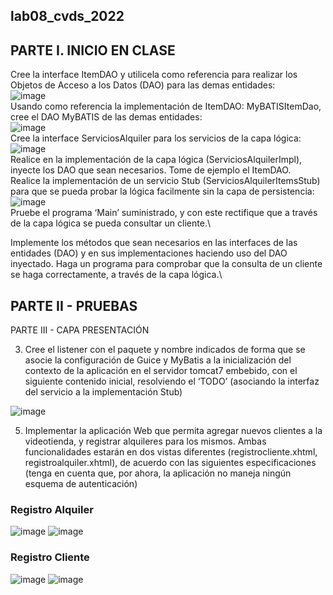 ## lab08_cvds_2022
## PARTE I. INICIO EN CLASE
Cree la interface ItemDAO y utilicela como referencia para realizar los Objetos de Acceso a los Datos (DAO) para las demas entidades:\
![image](https://user-images.githubusercontent.com/98216838/160669244-d0732236-9a23-4a84-8d0b-11e3e9fc2973.png)\
Usando como referencia la implementación de ItemDAO: MyBATISItemDao, cree el DAO MyBATIS de las demas entidades:\
![image](https://user-images.githubusercontent.com/98216838/160671573-0fc12885-161e-4be9-af7a-cd17309826b0.png)\
Cree la interface ServiciosAlquiler para los servicios de la capa lógica:\
![image](https://user-images.githubusercontent.com/98216838/160672132-832cd925-8d1e-4d45-a0c6-435b2e7ada1c.png)\
Realice en la implementación de la capa lógica (ServiciosAlquilerImpl), inyecte los DAO que sean necesarios. Tome de ejemplo el ItemDAO.\
Realice la implementación de un servicio Stub (ServiciosAlquilerItemsStub) para que se pueda probar la lógica facilmente sin la capa de persistencia:\
![image](https://user-images.githubusercontent.com/98216838/160673201-1c69c788-4fa5-4bbc-9164-0326de51137c.png)\
Pruebe el programa ‘Main’ suministrado, y con este rectifique que a través de la capa lógica se pueda consultar un cliente.\

Implemente los métodos que sean necesarios en las interfaces de las entidades (DAO) y en sus implementaciones haciendo uso del DAO inyectado. Haga un programa para comprobar que la consulta de un cliente se haga correctamente, a través de la capa lógica.\

## PARTE II - PRUEBAS

PARTE III - CAPA PRESENTACIÓN

3. Cree el listener con el paquete y nombre indicados de forma que se asocie la configuración de Guice y MyBatis a la inicialización del contexto de la aplicación en el servidor tomcat7 embebido, con el siguiente contenido inicial, resolviendo el ‘TODO’ (asociando la interfaz del servicio a la implementación Stub)

  ![image](https://user-images.githubusercontent.com/78982514/161620858-065c9019-47d6-41fd-bec9-1b3f68206147.png)
  
5. Implementar la aplicación Web que permita agregar nuevos clientes a la videotienda, y registrar alquileres para los mismos. Ambas funcionalidades estarán en dos vistas diferentes (registrocliente.xhtml, registroalquiler.xhtml), de acuerdo con las siguientes especificaciones (tenga en cuenta que, por ahora, la aplicación no maneja ningún esquema de autenticación)

### Registro Alquiler
 
![image](https://user-images.githubusercontent.com/78982514/161624436-9c08df6a-1b56-4473-b19e-a82024056050.png)
![image](https://user-images.githubusercontent.com/78982514/161624472-2debe4e0-2b19-42a3-8bdc-d7a472b24935.png)
 

### Registro Cliente

![image](https://user-images.githubusercontent.com/78982514/161624330-af054d57-cf3a-4582-8ff4-aaf76d38e0c7.png)
![image](https://user-images.githubusercontent.com/78982514/161624352-47831df2-e93c-448b-b3a8-df1d2b768546.png)

